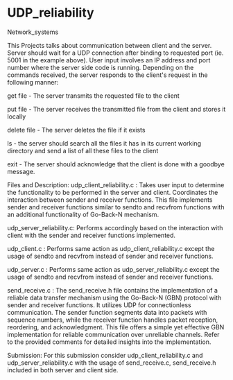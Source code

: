 # UDP_reliability
Network_systems

This Projects talks about communication between client and the server. Server should wait for a UDP connection after binding to requested port (ie. 5001 in the example above). User input involves an IP address and port number where the server side code is running. Depending on the commands received, the server responds to the client's request in the following manner:

get file - The server transmits the requested file to the client

put file -   The server receives the transmitted file from the client and stores it locally

delete file - The server deletes the file if it exists

ls - the server should search all the files it has in its current working directory and send a list of all these files to the client

exit - The server should acknowledge that the client is done with a goodbye message.

Files and Description:
udp_client_reliability.c : Takes user input to determine the functionality to be performed in the server and client. Coordinates the interaction between sender and receiver functions. This file implements sender and receiver functions similar to sendto and recvfrom functions with an additional functionality of Go-Back-N mechanism.

udp_server_reliability.c: Performs accordingly based on the interaction with client with the sender and receiver functions implemented.

udp_client.c : Performs same action as udp_client_reliability.c except the usage of sendto and recvfrom instead of sender and receiver functions.

udp_server.c : Performs same action as udp_server_reliability.c except the usage of sendto and recvfrom instead of sender and receiver functions.

send_receive.c : The send_receive.h file contains the implementation of a reliable data transfer mechanism using the Go-Back-N (GBN) protocol with sender and receiver functions. It utilizes UDP for connectionless communication. The sender function segments data into packets with sequence numbers, while the receiver function handles packet reception, reordering, and acknowledgment. This file offers a simple yet effective GBN implementation for reliable communication over unreliable channels. Refer to the provided comments for detailed insights into the implementation.

Submission: For this submission consider udp_client_reliability.c and udp_server_reliability.c with the usage of send_receive.c, send_receive.h included in both server and client side.
